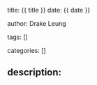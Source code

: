 title: {{ title }}
date: {{ date }}

author: Drake Leung

tags: []

categories: []

description: 
---
